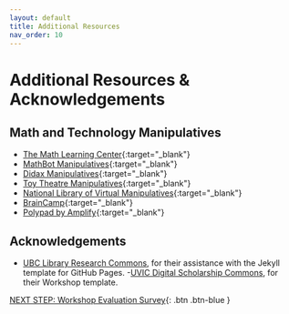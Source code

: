 ```yaml
---
layout: default
title: Additional Resources
nav_order: 10
---
```

# Additional Resources & Acknowledgements

## Math and Technology Manipulatives
- [The Math Learning Center](https://www.mathlearningcenter.org/apps){:target="_blank"}
- [MathBot Manipulatives](https://mathsbot.com/manipulatives/rods){:target="_blank"}
- [Didax Manipulatives](https://www.didax.com/math/virtual-manipulatives.html){:target="_blank"}
- [Toy Theatre Manipulatives](https://toytheater.com/category/teacher-tools/virtual-manipulatives/){:target="_blank"}
- [National Library of Virtual Manipulatives](http://nlvm.usu.edu/){:target="_blank"}
- [BrainCamp](https://www.brainingcamp.com/){:target="_blank"}
- [Polypad by Amplify](https://polypad.amplify.com/p){:target="_blank"}

## Acknowledgements

- [UBC Library Research Commons](https://github.com/ubc-library-rc/), for their assistance with the Jekyll template for GitHub Pages.
-[UVIC Digital Scholarship Commons](https://onlineacademiccommunity.uvic.ca/dsc/workshops/), for their Workshop template. 

[NEXT STEP: Workshop Evaluation Survey](workshop-survey.html){: .btn .btn-blue }
